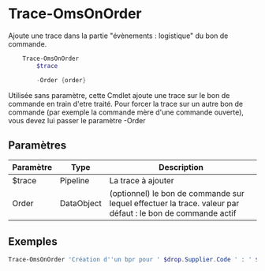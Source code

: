 # Trace-OmsOnOrder

Ajoute une trace dans la partie "évènements : logistique" du bon de commande.

```powershell
    Trace-OmsOnOrder
        $trace

        -Order {order}
```

Utilisée sans paramètre, cette Cmdlet ajoute une trace sur le bon de commande en train d'etre traité. Pour forcer la trace sur un autre bon de commande (par exemple la commande mère d'une commande ouverte), vous devez lui passer le paramètre -Order

## Paramètres

|Paramètre|Type|Description|
|---|---|---|
|$trace|Pipeline|La trace à ajouter|
|Order|DataObject|(optionnel) le bon de commande sur lequel effectuer la trace. valeur par défaut : le bon de commande actif|

## Exemples

```powershell
Trace-OmsOnOrder 'Création d''un bpr pour ' $drop.Supplier.Code ' : ' $bpr.Number
```